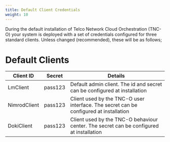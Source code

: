 ```yaml
---
title: Default Client Credentials 
weight: 10
---
```

During the default installation of Telco Network Cloud Orchestration (TNC-O) your system is deployed with a set of credentials configured for three standard clients. Unless changed (recommended), these will be as follows; 


# Default Clients

| Client ID    | Secret  | Details                                                                              |
| ------------ | ------- | ------------------------------------------------------------------------------------ |
| LmClient     | pass123 | Default admin client. The id and secret can be configured at installation            |
| NimrodClient | pass123 | Client used by the TNC-O user interface. The secret can be configured at installation   |
| DokiClient   | pass123 | Client used by the TNC-O behaviour center. The secret can be configured at installation |
